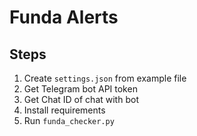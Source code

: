 # Funda Alerts

## Steps
1. Create `settings.json` from example file
2. Get Telegram bot API token
3. Get Chat ID of chat with bot
4. Install requirements
5. Run `funda_checker.py`